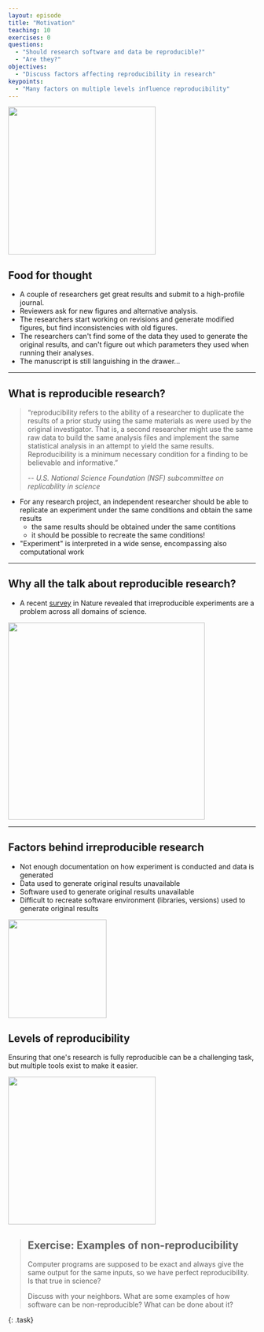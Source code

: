 ```yaml
---
layout: episode
title: "Motivation"
teaching: 10
exercises: 0
questions:
  - "Should research software and data be reproducible?"
  - "Are they?"
objectives:
  - "Discuss factors affecting reproducibility in research"
keypoints:
  - "Many factors on multiple levels influence reproducibility"
---
```


<img src="{{ site.baseurl }}/img/research_comic_phd.gif" style="height: 300px;"/>

## Food for thought

- A couple of researchers get great results and submit to a high-profile journal.
- Reviewers ask for new figures and alternative analysis.
- The researchers start working on revisions and generate modified figures, but find inconsistencies with old figures.
- The researchers can't find some of the data they used to generate the original results, and
  can't figure out which parameters they used when running their analyses.
- The manuscript is still languishing in the drawer...

---

## What is reproducible research?

> “reproducibility refers to the ability of a researcher to duplicate the results of a prior study using the same materials as were used by the original investigator. That is, a second researcher might use the same raw data to build the same analysis files and implement the same statistical analysis in an attempt to yield the same results. Reproducibility is a minimum necessary condition for a finding to be believable and informative.”
>
> -- <cite> U.S. National Science Foundation (NSF) subcommittee on replicability in science</cite>

- For any research project, an independent researcher should be able to replicate an experiment under the same conditions and obtain the same results
  - the same results should be obtained under the same contitions
  - it should be possible to recreate the same conditions!
- "Experiment" is interpreted in a wide sense, encompassing also computational work

---

<!--
   <img src="{{ site.baseurl }}/img/reproducibility_figure.jpg" style="height: 200px;"/>
-->

## Why all the talk about reproducible research?
   - A recent [survey](http://www.nature.com/news/1-500-scientists-lift-the-lid-on-reproducibility-1.19970) in Nature revealed that irreproducible experiments are a problem across all domains of science.
 
 <img src="{{ site.baseurl }}/img/reproducibility_nature.png" style="height: 400px;"/>

---

## Factors behind irreproducible research

- Not enough documentation on how experiment is conducted and data is generated
- Data used to generate original results unavailable
- Software used to generate original results unavailable
- Difficult to recreate software environment (libraries, versions) used to generate original results
   
 <img src="{{ site.baseurl }}/img/Miracle.jpg" style="height: 200px;"/>
 
## Levels of reproducibility

Ensuring that one's research is fully reproducible can be a challenging task,
but multiple tools exist to make it easier.

<img src="{{ site.baseurl }}/img/repro-pyramid.png" style="height: 300px;"/>



> ## Exercise: Examples of non-reproducibility
>
> Computer programs are supposed to be exact and always give the same
> output for the same inputs, so we have perfect reproducibility.  Is
> that true in science?
>
> Discuss with your neighbors.  What are some examples of how software
> can be non-reproducible?  What can be done about it?
>
{: .task}

